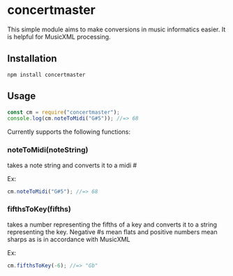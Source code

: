 # concertmaster
This simple module aims to make conversions in music informatics easier. It is helpful for MusicXML processing.

## Installation
```
npm install concertmaster
```

## Usage

```javascript
const cm = require("concertmaster");
console.log(cm.noteToMidi("G#5")); //=> 68
```

Currently supports the following functions:
### noteToMidi(noteString)
takes a note string and converts it to a midi #

Ex:
```javascript
cm.noteToMidi("G#5"); //=> 68
```

### fifthsToKey(fifths)
takes a number representing the fifths of a key and converts it to a string representing the key. Negative #s mean flats and positive numbers mean sharps as is in accordance with MusicXML

Ex:


```javascript
cm.fifthsToKey(-6); //=> "Gb"
```

